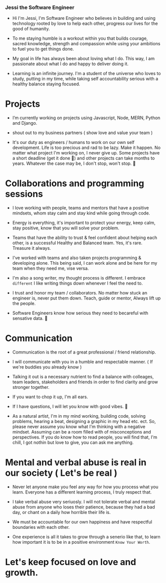 ### Jessi the Software Engineer   


- Hi I'm Jessi, I'm Software Engineer who believes in building and using technology rooted by love to help each other, progress our lives for the good of     humanity.

- To me staying humble is a workout within you that builds courage, sacred knowledge, strength and compassion while using your ambitions to fuel you to get   things done. 

- My goal in life has always been about loving what I do. This way, I am passionate about what I do and happy to deliver doing it. 

- Learning is an infinite journey. I'm a student of the universe who loves to study, putting in my time, while taking self accountability serious with a     healthy balance staying focused.


# Projects

- I’m currently working on projects using Javascript, Node, MERN, Python and Django.

- shout out to my business partners ( show love and value your team ) 
  
- It's our duty as engineers / humans to work on our own self development. Life is too precious and rad to be lazy. Make it happen. No matter what project   I'm working on, I never give up. Some projects have a short deadline (get it done 💯) and other projects can take months to years. Whatever the case may   be, I don't stop, won't stop. 💯


# Collaborations and programming sessions

- I love working with people, teams and mentors that have a positive mindsets, whom stay calm and stay kind while going through code.

- Energy is everything, it's important to protect your energy, keep calm, stay positive, know that you will solve your problem. 

- Teams that have the ability to trust & feel confident about helping each other, is a successful Healthy and Balanced team. Yes, it's rare. Treasure it     always. 

- I've worked with teams and also taken projects programming & developing alone. This being said, I can work alone and be here for my team when they         need me, vise versa.

- I'm also a song writer, my thought process is different. I embrace `different` I like writing things down whenever I feel the need to. 

- I trust and honor my team / collaborators. No matter how stuck an engineer is, never put them down. Teach, guide or mentor, Always lift up the             people.

- Software Engineers know how serious they need to becareful with sensative data. 💯  

  
# Communication

- Communication is the root of a great professional / friend relationship.

- I will communicate with you in a humble and respectable manner. ( If we're buddies you already know )

- Talking it out is a necessary nutrient to find a balance with colleages, team leaders, stakeholders and friends in order to find clarity and grow           stronger together.

- If you want to chop it up, I'm all ears. 

- If I have questions, I will let you know with good vibes. 💯

- As a natural artist, I'm in my mind working, building code, solving problems, hearing a beat, designing a graphic in my head etc. ect. So, please never     assume you know what I'm thinking with a negative mindset. Assuming can be a room filled with of misconceptions and perspectives. If you do know how to     read people, you will find that, I'm chill, I got nothin but love to give, you can ask me anything.


# Mental and verbal abuse is real in our society ( Let's be real ) 

- Never let anyone make you feel any way for how you process what you learn. Everyone has a different learning process, I truly respect that. 
 
- I take verbal abuse very seriuosly. I will not tolerate verbal and mental abuse from anyone who loses their patience, because they had a bad day, or       chant on a daily how horrible their life is. 

- We must be accountable for our own happiness and have respectful boundaries with each other.

- One experience is all it takes to grow through a senerio like that, to learn how important it is to be in a positive environment `Know Your Worth`.

 
# Let's keep focused on love and growth. 

